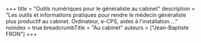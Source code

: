 +++
title = "Outils numériques pour le généraliste au cabinet"
description = "Les outils et informations pratiques pour rendre le médecin généraliste plus productif au cabinet. Ordinateur, e-CPS, aides à l'installation ..."
noindex = true
breadcrumbTitle = "Au cabinet"
auteurs = ["Jean-Baptiste FRON"]
+++
